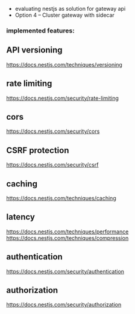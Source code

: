 - evaluating nestjs as solution for gateway api
- Option 4 – Cluster gateway with sidecar 

### implemented features:


## API versioning 
https://docs.nestjs.com/techniques/versioning

## rate limiting
https://docs.nestjs.com/security/rate-limiting

## cors
https://docs.nestjs.com/security/cors

## CSRF protection 
https://docs.nestjs.com/security/csrf

## caching
https://docs.nestjs.com/techniques/caching

## latency
https://docs.nestjs.com/techniques/performance
https://docs.nestjs.com/techniques/compression

## authentication 
https://docs.nestjs.com/security/authentication

## authorization
https://docs.nestjs.com/security/authorization

